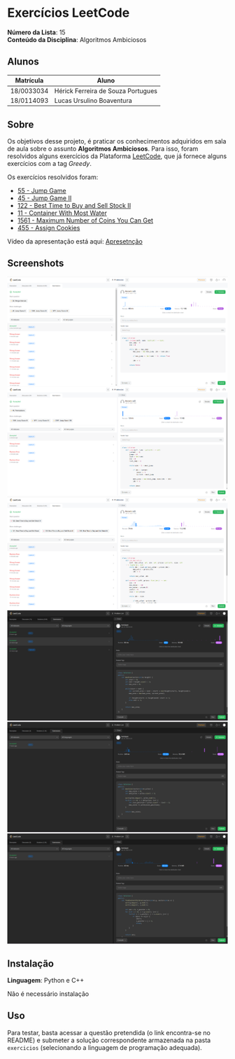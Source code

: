 # Exercícios LeetCode

**Número da Lista**: 15<br>
**Conteúdo da Disciplina**: Algoritmos Ambiciosos<br>

## Alunos
| Matrícula  | Aluno                              |
| ---------- | ---------------------------------- |
| 18/0033034 | Hérick Ferreira de Souza Portugues |
| 18/0114093 | Lucas Ursulino Boaventura          |

## Sobre 
Os objetivos desse projeto, é praticar os conhecimentos adquiridos em sala de aula sobre o assunto **Algoritmos Ambiciosos**. Para isso, foram resolvidos alguns exercícios da Plataforma [LeetCode](https://leetcode.com/tag/greedy/), que já fornece alguns exercícios com a tag *Greedy*.

Os exercícios resolvidos foram:

- [55 - Jump Game](https://leetcode.com/problems/jump-game/)
- [45 - Jump Game II](https://leetcode.com/problems/jump-game-ii/)
- [122 - Best Time to Buy and Sell Stock II](https://leetcode.com/problems/best-time-to-buy-and-sell-stock-ii/)
- [11 - Container With Most Water](https://leetcode.com/problems/container-with-most-water/)
- [1561 - Maximum Number of Coins You Can Get](https://leetcode.com/problems/maximum-number-of-coins-you-can-get/)
- [455 - Assign Cookies](https://leetcode.com/problems/assign-cookies/)

Vídeo da apresentação está aqui: [Apresetnção](./assets/PA%20-%20Apresenta%C3%A7%C3%A3o%20-%20Greedy.mp4)

## Screenshots

![Exercício 55](./assets/leetcode_55.png)
![Exercício 45](./assets/leetcode_45.png)
![Exercício 122](./assets/leetcode_122.png)
![Exercício 11](./assets/leetcode_11.png)
![Exercício 1561](./assets/leetcode_1561.png)
![Exercício 455](./assets/leetcode_455.png)

## Instalação 
**Linguagem**: Python e C++<br>

Não é necessário instalação

## Uso 

Para testar, basta acessar a questão pretendida (o link encontra-se no README) e submeter a solução correspondente armazenada na pasta `exercicios` (selecionando a linguagem de programação adequada).




